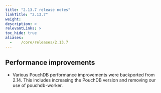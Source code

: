 ```yaml
---
title: "2.13.7 release notes"
linkTitle: "2.13.7"
weight:
description: >
relevantLinks: >
toc_hide: true
aliases:
  -    /core/releases/2.13.7
---
```


## Performance improvements

 - Various PouchDB performance improvements were backported from 2.14. This includes increasing the PouchDB version and removing our use of pouchdb-worker.
